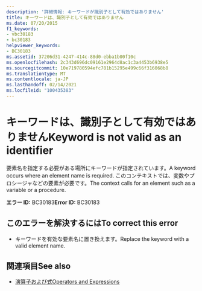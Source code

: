 ```yaml
---
description: '詳細情報: キーワードが識別子として有効ではありません'
title: キーワードは、識別子として有効ではありません
ms.date: 07/20/2015
f1_keywords:
- vbc30183
- bc30183
helpviewer_keywords:
- BC30183
ms.assetid: 37206d31-4247-414c-88d0-ebba1b00f10c
ms.openlocfilehash: 2c343d696dc09161e2964d8ac1c3a4453b6938e5
ms.sourcegitcommit: 10e719780594efc781b15295e499c66f316068b8
ms.translationtype: MT
ms.contentlocale: ja-JP
ms.lasthandoff: 02/14/2021
ms.locfileid: "100435383"
---
```

# <a name="keyword-is-not-valid-as-an-identifier"></a><span data-ttu-id="24dd0-103">キーワードは、識別子として有効ではありません</span><span class="sxs-lookup"><span data-stu-id="24dd0-103">Keyword is not valid as an identifier</span></span>

<span data-ttu-id="24dd0-104">要素名を指定する必要がある場所にキーワードが指定されています。</span><span class="sxs-lookup"><span data-stu-id="24dd0-104">A keyword occurs where an element name is required.</span></span> <span data-ttu-id="24dd0-105">このコンテキストでは、変数やプロシージャなどの要素が必要です。</span><span class="sxs-lookup"><span data-stu-id="24dd0-105">The context calls for an element such as a variable or a procedure.</span></span>  
  
 <span data-ttu-id="24dd0-106">**エラー ID:** BC30183</span><span class="sxs-lookup"><span data-stu-id="24dd0-106">**Error ID:** BC30183</span></span>  
  
## <a name="to-correct-this-error"></a><span data-ttu-id="24dd0-107">このエラーを解決するには</span><span class="sxs-lookup"><span data-stu-id="24dd0-107">To correct this error</span></span>  
  
- <span data-ttu-id="24dd0-108">キーワードを有効な要素名に置き換えます。</span><span class="sxs-lookup"><span data-stu-id="24dd0-108">Replace the keyword with a valid element name.</span></span>  
  
## <a name="see-also"></a><span data-ttu-id="24dd0-109">関連項目</span><span class="sxs-lookup"><span data-stu-id="24dd0-109">See also</span></span>

- [<span data-ttu-id="24dd0-110">演算子および式</span><span class="sxs-lookup"><span data-stu-id="24dd0-110">Operators and Expressions</span></span>](../programming-guide/language-features/operators-and-expressions/index.md)
